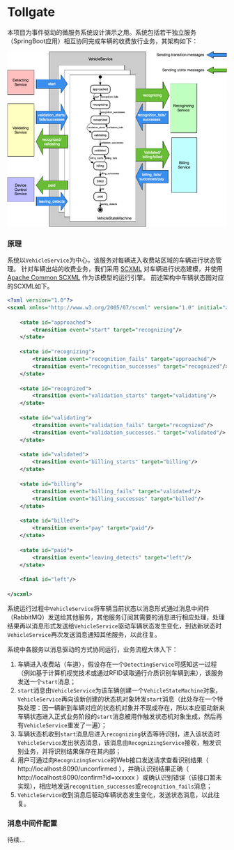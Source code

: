 # Tollgate

本项目为事件驱动的微服务系统设计演示之用。系统包括若干独立服务（SpringBoot应用）相互协同完成车辆的收费放行业务，其架构如下：

![](architecture.png)


### 原理


系统以`VehicleService`为中心，该服务对每辆进入收费站区域的车辆进行状态管理。
针对车辆出站的收费业务，我们采用 [SCXML](https://www.w3.org/TR/scxml/) 对车辆进行状态建模，并使用 [Apache Common SCXML](https://commons.apache.org/proper/commons-scxml/) 作为该模型的运行引擎。
前述架构中车辆状态图对应的SCXML如下。
```xml
<?xml version="1.0"?>
<scxml xmlns="http://www.w3.org/2005/07/scxml" version="1.0" initial="approached">

    <state id="approached">
        <transition event="start" target="recognizing"/>
    </state>

    <state id="recognizing">
        <transition event="recognition_fails" target="approached"/>
        <transition event="recognition_successes" target="recognized"/>
    </state>

    <state id="recognized">
        <transition event="validation_starts" target="validating"/>
    </state>

    <state id="validating">
        <transition event="validation_fails" target="recognized"/>
        <transition event="validation_successes." target="validated"/>
    </state>

    <state id="validated">
        <transition event="billing_starts" target="billing"/>
    </state>

    <state id="billing">
        <transition event="billing_fails" target="validated"/>
        <transition event="billing_successes" target="billed"/>
    </state>

    <state id="billed">
        <transition event="pay" target="paid"/>
    </state>

    <state id="paid">
        <transition event="leaving_detects" target="left"/>
    </state>

    <final id="left"/>

</scxml>
```
系统运行过程中`VehicleService`将车辆当前状态以消息形式通过消息中间件（RabbitMQ）发送给其他服务，其他服务订阅其需要的消息进行相应处理，处理结果再以消息形式发送给`VehicleService`驱动车辆状态发生变化，到达新状态时`VehicleService`再次发送消息通知其他服务，以此往复。


系统中各服务以消息驱动的方式协同运行，业务流程大体入下：

1. 车辆进入收费站（车道），假设存在一个`DetectingService`可感知这一过程（例如基于计算机视觉技术或通过RFID读取通行介质识别车辆到来），该服务发送一个`start`消息；
2. `start`消息由`VehicleService`为该车辆创建一个`VehicleStateMachine`对象，`VehicleService`再向该新创建的状态机对象转发`start`消息（此处存在一个特殊处理：因一辆新到车辆对应的状态机对象并不现成存在，所以本应驱动新来车辆状态进入正式业务阶段的`start`消息被用作触发状态机对象生成，然后再有`VehicleService`重发了一遍）；
3. 车辆状态机收到`start`消息后进入`recognizing`状态等待识别，进入该状态时`VehicleService`发出状态消息，该消息由`RecognizingService`接收，触发识别业务，并将识别结果保存在其内部；
4. 用户可通过向`RecognizingService`的Web接口发送请求查看识别结果（ http://localhost:8090/unconfirmed ），并确认识别结果正确（ http://localhost:8090/confirm?id=xxxxxx ）或确认识别错误（该接口暂未实现），相应地发送`recognition_successes`或`recognition_fails`消息；
5. `VehicleService`收到消息后驱动车辆状态发生变化，发送状态消息，以此往复。

### 消息中间件配置

待续...